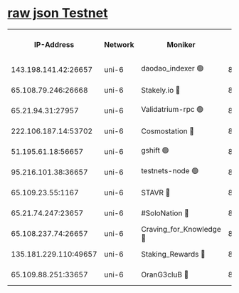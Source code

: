 [raw json Testnet](https://rpc-check.junot.stavr.tech/junot/rpc-junot-result.json)
=


<table><tr><th>IP-Address</th><th>Network</th><th>Moniker</th><th>Latest Block Height</th><th>Earliest Block Height</th><th>Catching Up</th><th>Tx Index</th><th>Voting Power</th><th>Scan Time</th></tr><tr><td>143.198.141.42:26657</td><td>uni-6</td><td>daodao_indexer 🟢</td><td>8438003</td><td>1</td><td>False</td><td>off</td><td>0</td><td>2024-02-29T15:07:34.337658160UTC</td></tr><tr><td>65.108.79.246:26668</td><td>uni-6</td><td>Stakely.io 🔴</td><td>8437999</td><td>1570872</td><td>False</td><td>on</td><td>11</td><td>2024-02-29T15:07:24.068244919UTC</td></tr><tr><td>65.21.94.31:27957</td><td>uni-6</td><td>Validatrium-rpc 🟢</td><td>8437998</td><td>2943363</td><td>False</td><td>on</td><td>0</td><td>2024-02-29T15:07:19.680518651UTC</td></tr><tr><td>222.106.187.14:53702</td><td>uni-6</td><td>Cosmostation 🔴</td><td>8437996</td><td>7473037</td><td>False</td><td>on</td><td>109003</td><td>2024-02-29T15:07:17.316400120UTC</td></tr><tr><td>51.195.61.18:56657</td><td>uni-6</td><td>gshift 🟢</td><td>8437994</td><td>7691417</td><td>False</td><td>on</td><td>0</td><td>2024-02-29T15:07:05.812183476UTC</td></tr><tr><td>95.216.101.38:36657</td><td>uni-6</td><td>testnets-node 🟢</td><td>8438000</td><td>8116304</td><td>False</td><td>on</td><td>0</td><td>2024-02-29T15:07:26.424855037UTC</td></tr><tr><td>65.109.23.55:1167</td><td>uni-6</td><td>STAVR 🔴</td><td>8438002</td><td>8207211</td><td>False</td><td>off</td><td>6054</td><td>2024-02-29T15:07:30.829343785UTC</td></tr><tr><td>65.21.74.247:23657</td><td>uni-6</td><td>#SoloNation 🔴</td><td>8438003</td><td>8237483</td><td>False</td><td>on</td><td>112</td><td>2024-02-29T15:07:33.476461410UTC</td></tr><tr><td>65.108.237.74:26657</td><td>uni-6</td><td>Craving_for_Knowledge 🔴</td><td>8438002</td><td>8388763</td><td>False</td><td>on</td><td>9004</td><td>2024-02-29T15:07:31.138734504UTC</td></tr><tr><td>135.181.229.110:49657</td><td>uni-6</td><td>Staking_Rewards 🔴</td><td>8438005</td><td>8388763</td><td>False</td><td>on</td><td>1008</td><td>2024-02-29T15:07:39.034203031UTC</td></tr><tr><td>65.109.88.251:33657</td><td>uni-6</td><td>OranG3cluB 🔴</td><td>8438005</td><td>8418953</td><td>False</td><td>on</td><td>11</td><td>2024-02-29T15:07:38.723710361UTC</td></tr></table>